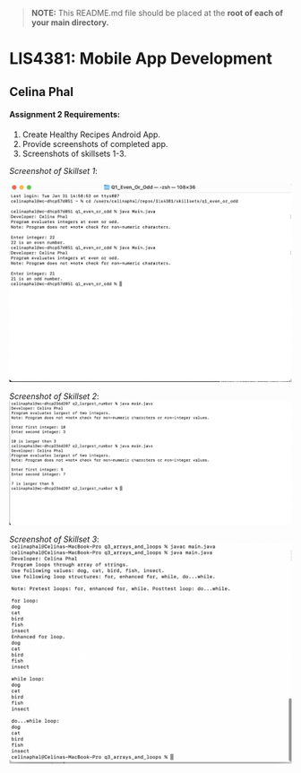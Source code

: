 > **NOTE:** This README.md file should be placed at the **root of each of your main directory.**

# LIS4381: Mobile App Development

## Celina Phal

#### Assignment 2 Requirements:

1. Create Healthy Recipes Android App.
2. Provide screenshots of completed app.
3. Screenshots of skillsets 1-3.

*Screenshot of Skillset 1*:

![Skillset1](img/Even_Or_Odd.png)

*Screenshot of Skillset 2*:
![Skillset2](img/q2_largest_number.png)

*Screenshot of Skillset 3*:
![Skillset3](img/Q3_Arrays_And_Loops.png)